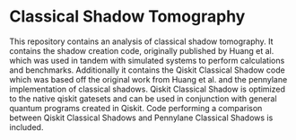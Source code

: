 # Classical Shadow Tomography
This repository contains an analysis of classical shadow tomography. It contains the shadow creation code, originally published by Huang et al. which was used in tandem with simulated systems to perform calculations and benchmarks. Additionally it contains the Qiskit Classical Shadow code which was based off the original work from Huang et al. and the pennylane implementation of classical shadows. Qiskit Classical Shadow is optimized to the native qiskit gatesets and can be used in conjunction with general quantum programs created in Qiskit. Code performing a comparison between Qiskit Classical Shadows and Pennylane Classical Shadows is included.
